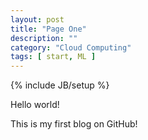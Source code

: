 ```yaml
---
layout: post
title: "Page One"
description: ""
category: "Cloud Computing" 
tags: [ start, ML ]
---
```

{% include JB/setup %}

Hello world!

This is my first blog on GitHub!

<!--more-->
